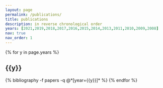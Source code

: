 ```yaml
---
layout: page
permalink: /publications/
title: publications
description: in reverse chronological order
years: [2021,2019,2018,2017,2016,2015,2014,2013,2011,2010,2009,2008]
nav: true
nav_order: 1
---
```


<div class="publications">

{% for y in page.years %}
  <h2 class="year">{{y}}</h2>
  {% bibliography -f papers -q @*[year={{y}}]* %}
{% endfor %}

</div>
